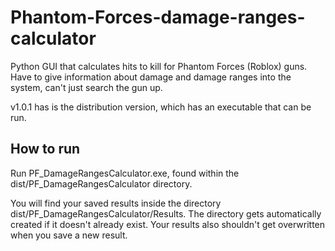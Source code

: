 # Phantom-Forces-damage-ranges-calculator
Python GUI that calculates hits to kill for Phantom Forces (Roblox) guns. Have to give information about damage and damage ranges into the system, can't just search the gun up.  

v1.0.1 has is the distribution version, which has an executable that can be run. 
## How to run
Run PF_DamageRangesCalculator.exe, found within the dist/PF_DamageRangesCalculator directory.


You will find your saved results inside the directory dist/PF_DamageRangesCalculator/Results. 
The directory gets automatically created if it doesn't already exist. Your results also shouldn't get overwritten when you save a new result.
